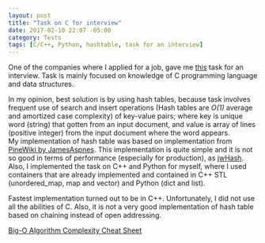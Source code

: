```yaml
---
layout: post
title: "Task on C for interview"
date: 2017-02-10 22:07 -05:00
category: Tests
tags: [C/C++, Python, hashtable, task for an interview]
---
```


One of the companies where I applied for a job, gave me [this](https://github.com/p0gr0mist/concordance#concordance) task for an interview. Task is mainly focused on knowledge of C programming language and data structures.

In my opinion, best solution is by using hash tables, because task involves frequent use of search and insert operations (Hash tables are *O(1)* average and amortized case complexity) of key-value pairs; where key is unique word (string) that gotten from an input document, and value is array of lines (positive integer) from the input document where the word appears.  
My implementation of hash table was based on implementation from [PineWiki by JamesAspnes]("http://www.cs.yale.edu/homes/aspnes/pinewiki/C(2f)HashTables.html?highlight=(CategoryAlgorithmNotes)"). This implementation is quite simple and it is not so good in terms of performance (especially for production), as [jwHash](https://github.com/watmough/jwHash).
Also, I implemented the task on C++ and Python for myself, where I used containers that are already implemented and contained in C++ STL (unordered_map, map and vector) and Python (dict and list).

Fastest implementation turned out to be in C++. Unfortunately, I did not use all the abilities of C. Also, it is not a very good implementation of hash table based on chaining instead of open addressing.

[Big-O Algorithm Complexity Cheat Sheet](http://bigocheatsheet.com/)